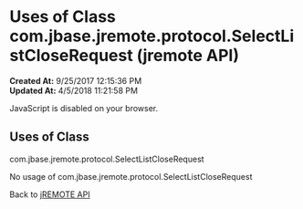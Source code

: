 # Uses of Class com.jbase.jremote.protocol.SelectListCloseRequest (jremote API)

**Created At:** 9/25/2017 12:15:36 PM  
**Updated At:** 4/5/2018 11:21:58 PM  

<!--<br>    try {<br>        if (location.href.indexOf('is-external=true') == -1) {<br>            parent.document.title="Uses of Class com.jbase.jremote.protocol.SelectListCloseRequest (jremote   API)";<br>        }<br>    }<br>    catch(err) {<br>    }<br>//-->
JavaScript is disabled on your browser.



<!--<br>  allClassesLink = document.getElementById("allclasses\_navbar\_top");<br>  if(window==top) {<br>    allClassesLink.style.display = "block";<br>  }<br>  else {<br>    allClassesLink.style.display = "none";<br>  }<br>  //-->

## Uses of Class
com.jbase.jremote.protocol.SelectListCloseRequest

No usage of com.jbase.jremote.protocol.SelectListCloseRequest

Back to [jREMOTE API](com_jbase_jremote_package-summary)
